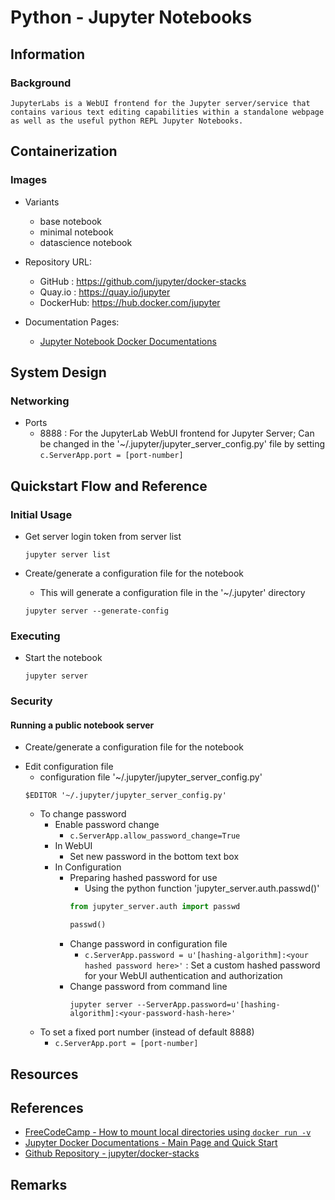  # Python - Jupyter Notebooks

## Information
### Background
```
JupyterLabs is a WebUI frontend for the Jupyter server/service that contains various text editing capabilities within a standalone webpage 
as well as the useful python REPL Jupyter Notebooks.
```

## Containerization
### Images
- Variants
    + base notebook
    + minimal notebook
    + datascience notebook

- Repository URL: 
    + GitHub : https://github.com/jupyter/docker-stacks
    + Quay.io  : https://quay.io/jupyter
    + DockerHub: https://hub.docker.com/jupyter

- Documentation Pages:
    + [Jupyter Notebook Docker Documentations](https://jupyter-docker-stacks.readthedocs.io/en/latest/index.html)

## System Design
### Networking
- Ports
    + 8888 : For the JupyterLab WebUI frontend for Jupyter Server; Can be changed in the '~/.jupyter/jupyter_server_config.py' file by setting `c.ServerApp.port = [port-number]`

## Quickstart Flow and Reference
### Initial Usage
- Get server login token from server list
    ```console
    jupyter server list
    ```

- Create/generate a configuration file for the notebook
    + This will generate a configuration file in the '~/.jupyter' directory
    ```console
    jupyter server --generate-config
    ```

### Executing
- Start the notebook
    ```console
    jupyter server
    ```

### Security
#### Running a public notebook server
+ Create/generate a configuration file for the notebook

- Edit configuration file
    + configuration file '~/.jupyter/jupyter_server_config.py'
    ```console
    $EDITOR '~/.jupyter/jupyter_server_config.py'
    ```
    - To change password
        - Enable password change
            + `c.ServerApp.allow_password_change=True`
        - In WebUI
            + Set new password in the bottom text box
        - In Configuration
            - Preparing hashed password for use
                + Using the python function 'jupyter_server.auth.passwd()'
                ```python
                from jupyter_server.auth import passwd

                passwd()
                ```
            - Change password in configuration file
                + `c.ServerApp.password = u'[hashing-algorithm]:<your hashed password here>'` : Set a custom hashed password for your WebUI authentication and authorization
            - Change password from command line
                ```console
                jupyter server --ServerApp.password=u'[hashing-algorithm]:<your-password-hash-here>'
                ```
    - To set a fixed port number (instead of default 8888)
        + `c.ServerApp.port = [port-number]`

## Resources

## References
+ [FreeCodeCamp - How to mount local directories using `docker run -v`](https://www.freecodecamp.org/news/docker-mount-volume-guide-how-to-mount-a-local-directory/#:~:text=You%20bind%20local%20directories%20and,source%3E%3A%20.)
+ [Jupyter Docker Documentations - Main Page and Quick Start](https://jupyter-docker-stacks.readthedocs.io/en/latest/index.html)
+ [Github Repository - jupyter/docker-stacks](https://github.com/jupyter/docker-stacks)

## Remarks

